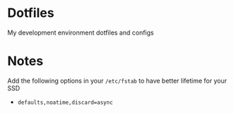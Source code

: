 # Dotfiles
My development environment dotfiles and configs

# Notes
Add the following options in your `/etc/fstab` to have better lifetime for your SSD
- `defaults,noatime,discard=async`
